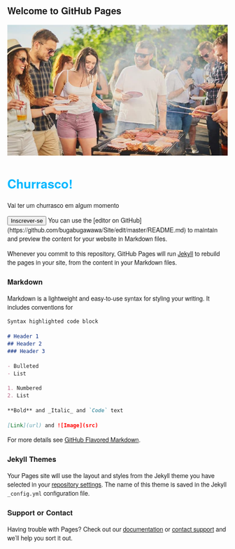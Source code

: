 ## Welcome to GitHub Pages

![Image](https://github.com/bugabugawawa/Site/blob/master/Images/test.jpg)

<!DOCTYPE html>

<html lang="en" xmlns="http://www.w3.org/1999/xhtml">
<head>
    <meta charset="utf-8" />
    <title>Ligoski Page</title>
	<style>
		body{
			background: rbg(58,58,58);
			font-family: helvetica Neue, helvetica, Arial, sans-serif;
		}
		h1{
			color: rgb(0,183,255);
		}
	</style>
</head>
<body>
	<h1>Churrasco!</h1>
	<p>Vai ter um churrasco em algum momento</p>
	<button>Inscrever-se</button>

</body>
</html>
You can use the [editor on GitHub](https://github.com/bugabugawawa/Site/edit/master/README.md) to maintain and preview the content for your website in Markdown files.

Whenever you commit to this repository, GitHub Pages will run [Jekyll](https://jekyllrb.com/) to rebuild the pages in your site, from the content in your Markdown files.

### Markdown

Markdown is a lightweight and easy-to-use syntax for styling your writing. It includes conventions for

```markdown
Syntax highlighted code block

# Header 1
## Header 2
### Header 3

- Bulleted
- List

1. Numbered
2. List

**Bold** and _Italic_ and `Code` text

[Link](url) and ![Image](src)
```

For more details see [GitHub Flavored Markdown](https://guides.github.com/features/mastering-markdown/).

### Jekyll Themes

Your Pages site will use the layout and styles from the Jekyll theme you have selected in your [repository settings](https://github.com/bugabugawawa/Site/settings). The name of this theme is saved in the Jekyll `_config.yml` configuration file.

### Support or Contact

Having trouble with Pages? Check out our [documentation](https://help.github.com/categories/github-pages-basics/) or [contact support](https://github.com/contact) and we’ll help you sort it out.
